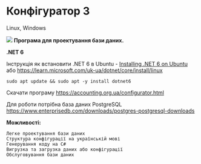 # Конфігуратор 3
Linux, Windows

 <img src="https://accounting.org.ua/images/configuration.png" /> <b>Програма для проектування бази даних.</b>

<b>.NET 6</b>

  Інструкція як встановити .NET 6 в Ubuntu - [Installing .NET 6 on Ubuntu](https://github.com/dotnet/core/issues/7699)
  або https://learn.microsoft.com/uk-ua/dotnet/core/install/linux

    sudo apt update && sudo apt -y install dotnet6
    
  
  
  Скачати програму      https://accounting.org.ua/configurator.html <br/>
  
  Для роботи потрібна база даних PostgreSQL https://www.enterprisedb.com/downloads/postgres-postgresql-downloads <br/>
  
 <b>Можливості:</b>
    
    Легке проектування бази даних
    Структура конфігурації на українській мові
    Генерування коду на C#
    Вигрузка та загрузка даних або конфігурації
    Обслуговування бази даних
    

